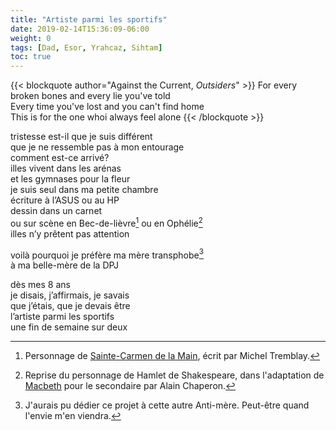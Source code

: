```yaml
---
title: "Artiste parmi les sportifs"
date: 2019-02-14T15:36:09-06:00
weight: 0
tags: [Dad, Esor, Yrahcaz, Sihtam]
toc: true
---
```


{{< blockquote author="Against the Current, *Outsiders*" >}}
For every broken bones and every lie you've told  
Every time you've lost and you can't find home  
This is for the one whoi always feel alone
{{< /blockquote >}}

tristesse est-il que je suis différent  
que je ne ressemble pas à mon entourage  
comment est-ce arrivé?  
illes vivent dans les arénas  
et les gymnases pour la fleur  
je suis seul dans ma petite chambre  
écriture à l’ASUS ou au HP  
dessin dans un carnet  
ou sur scène en Bec-de-lièvre[^2] ou en Ophélie[^3]  
illes n’y prêtent pas attention

voilà pourquoi je préfère ma mère transphobe[^1]  
à ma belle-mère de la DPJ

dès mes 8 ans  
je disais, j’affirmais, je savais  
que j’étais, que je devais être  
l’artiste parmi les sportifs  
une fin de semaine sur deux


[^1]: J'aurais pu dédier ce projet à cette autre Anti-mère. Peut-être quand l'envie m'en viendra.
[^2]: Personnage de [Sainte-Carmen de la Main](https://www.leslibraires.ca/livres/sainte-carmen-de-la-main-michel-tremblay-9782760901735.html), écrit par Michel Tremblay.
[^3]: Reprise du personnage de Hamlet de Shakespeare, dans l'adaptation de [Macbeth](https://www.leslibraires.ca/livres/macbeth-alain-chaperon-9782923445496.html) pour le secondaire par Alain Chaperon.

